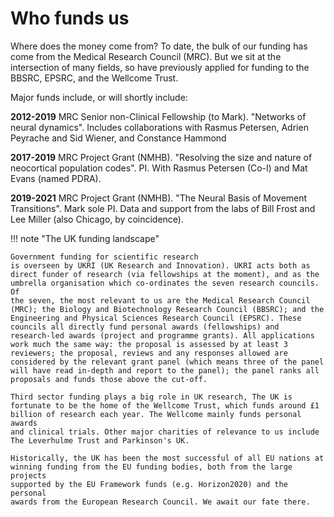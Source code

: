 
# Who funds us

Where does the money come from? To date, the bulk of our funding has
come from the Medical Research Council (MRC). But we sit at the
intersection of many fields, so have previously applied for funding to
the BBSRC, EPSRC, and the Wellcome Trust.

Major funds include, or will shortly include:

**2012-2019**
MRC Senior non-Clinical Fellowship (to Mark). "Networks of neural
dynamics". Includes collaborations with Rasmus Petersen, Adrien Peyrache
and Sid Wiener, and Constance Hammond

**2017-2019**
MRC Project Grant (NMHB). "Resolving the size and nature of neocortical
population codes". PI. With Rasmus Petersen (Co-I) and Mat Evans (named
PDRA).

**2019-2021**
MRC Project Grant (NMHB). "The Neural Basis of Movement Transitions".
Mark sole PI. Data and support from the labs of Bill Frost and Lee
Miller (also Chicago, by coincidence).

!!! note "The UK funding landscape"

    Government funding for scientific research
    is overseen by UKRI (UK Research and Innovation). UKRI acts both as
    direct funder of research (via fellowships at the moment), and as the
    umbrella organisation which co-ordinates the seven research councils. Of
    the seven, the most relevant to us are the Medical Research Council
    (MRC); the Biology and Biotechnology Research Council (BBSRC); and the
    Engineering and Physical Sciences Research Council (EPSRC). These
    councils all directly fund personal awards (fellowships) and
    research-led awards (project and programme grants). All applications
    work much the same way: the proposal is assessed by at least 3
    reviewers; the proposal, reviews and any responses allowed are
    considered by the relevant grant panel (which means three of the panel
    will have read in-depth and report to the panel); the panel ranks all
    proposals and funds those above the cut-off.

    Third sector funding plays a big role in UK research, The UK is
    fortunate to be the home of the Wellcome Trust, which funds around £1
    billion of research each year. The Wellcome mainly funds personal awards
    and clinical trials. Other major charities of relevance to us include
    The Leverhulme Trust and Parkinson's UK.

    Historically, the UK has been the most successful of all EU nations at
    winning funding from the EU funding bodies, both from the large projects
    supported by the EU Framework funds (e.g. Horizon2020) and the personal
    awards from the European Research Council. We await our fate there.
